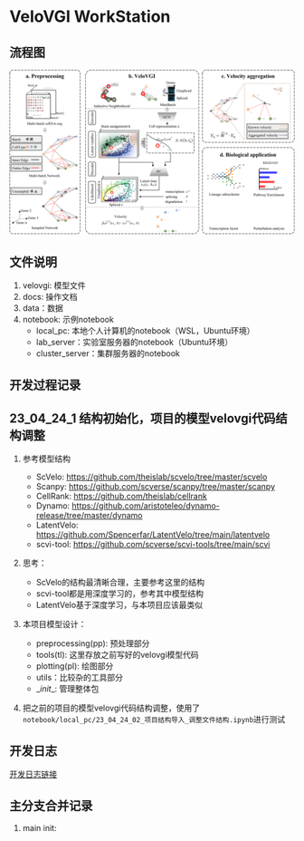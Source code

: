 # VeloVGI WorkStation

## 流程图

![](img/pipeline.png)

## 文件说明

1. velovgi: 模型文件
2. docs: 操作文档
3. data：数据
4. notebook: 示例notebook
    - local_pc: 本地个人计算机的notebook（WSL，Ubuntu环境）
    - lab_server：实验室服务器的notebook（Ubuntu环境）
    - cluster_server：集群服务器的notebook

## 开发过程记录

## 23_04_24_1 结构初始化，项目的模型velovgi代码结构调整

1. 参考模型结构
    - ScVelo: https://github.com/theislab/scvelo/tree/master/scvelo
    - Scanpy: https://github.com/scverse/scanpy/tree/master/scanpy
    - CellRank: https://github.com/theislab/cellrank
    - Dynamo: https://github.com/aristoteleo/dynamo-release/tree/master/dynamo
    - LatentVelo: https://github.com/Spencerfar/LatentVelo/tree/main/latentvelo
    - scvi-tool: https://github.com/scverse/scvi-tools/tree/main/scvi
2. 思考：
    - ScVelo的结构最清晰合理，主要参考这里的结构
    - scvi-tool都是用深度学习的，参考其中模型结构
    - LatentVelo基于深度学习，与本项目应该最类似

3. 本项目模型设计：
    - preprocessing(pp): 预处理部分
    - tools(tl): 这里存放之前写好的velovgi模型代码
    - plotting(pl): 绘图部分
    - utils：比较杂的工具部分
    - \__init__: 管理整体包

4. 把之前的项目的模型velovgi代码结构调整，使用了`notebook/local_pc/23_04_24_02_项目结构导入_调整文件结构.ipynb`进行测试

## 开发日志

[开发日志链接][dev_log_index]

[dev_log_index]: ./docs/dev_log/index.md


## 主分支合并记录

1. main init:

